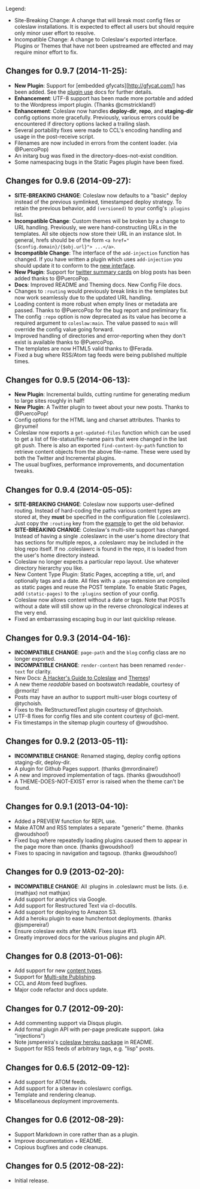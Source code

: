 Legend:
* Site-Breaking Change:
    A change that will break most config files or coleslaw installations.
    It is expected to effect all users but should require only minor
    user effort to resolve.
* Incompatible Change:
    A change to Coleslaw's exported interface. Plugins or Themes that have
    not been upstreamed are effected and may require minor effort to fix.

## Changes for 0.9.7 (2014-11-25):

* **New Plugin**: Support for [embedded gfycats][http://gfycat.com/]
  has been added. See the [plugin use][plg-use] docs for further details.
* **Enhancement**: UTF-8 support has been made more portable and
  added to the Wordpress import plugin. (Thanks @cmstrickland!)
* **Enhancement**: Coleslaw now handles **deploy-dir**, **repo**,
  and **staging-dir** config options more gracefully. Previously,
  various errors could be encountered if directory options lacked
  a trailing slash.
* Several portability fixes were made to CCL's encoding handling
  and usage in the post-receive script.
* Filenames are now included in errors from the content loader. (via @PuercoPop)
* An initarg bug was fixed in the directory-does-not-exist condition.
* Some namespacing bugs in the Static Pages plugin have been fixed.

## Changes for 0.9.6 (2014-09-27):

* **SITE-BREAKING CHANGE**: Coleslaw now defaults to a "basic" deploy
  instead of the previous symlinked, timestamped deploy strategy.
  To retain the previous behavior, add `(versioned)` to your config's
  `:plugins` list.
* **Incompatible Change**: Custom themes will be broken by a change
  to URL handling. Previously, we were hand-constructing URLs in the
  templates. All site objects now store their URL in an instance slot.
  In general, hrefs should be of the form `<a href="{$config.domain}/{$obj.url}"> ...</a>`.
* **Incompatible Change**: The interface of the `add-injection` function
  has changed. If you have written a plugin which uses `add-injection`
  you should update it to conform to the [new interface][plg-api].
* **New Plugin**: Support for [twitter summary cards][ts-cards] on blog
  posts has been added thanks to @PuercoPop.
* **Docs**: Improved README and Theming docs. New Config File docs.
* Changes to `:routing` would previously break links in the templates
  but now work seamlessly due to the updated URL handling.
* Loading content is more robust when empty lines or metadata are passed.
  Thanks to @PuercoPop for the bug report and preliminary fix.
* The config `:repo` option is now deprecated as its value has become
  a required argument to `coleslaw:main`. The value passed to `main`
  will override the config value going forward.
* Improved handling of directories and error-reporting when they
  don't exist is available thanks to @PuercoPop.
* The templates are now HTML5 valid thanks to @Ferada.
* Fixed a bug where RSS/Atom tag feeds were being published multiple times.

## Changes for 0.9.5 (2014-06-13):

* **New Plugin**: Incremental builds, cutting runtime for generating
  medium to large sites roughly in half!
* **New Plugin**: A Twitter plugin to tweet about your new posts. Thanks to @PuercoPop!
* Config options for the HTML lang and charset attributes. Thanks to @ryumei!
* Coleslaw now exports a `get-updated-files` function which can be
  used to get a list of file-status/file-name pairs that were changed
  in the last git push. There is also an exported `find-content-by-path`
  function to retrieve content objects from the above file-name. These
  were used by both the Twitter and Incremental plugins.
* The usual bugfixes, performance improvements, and documentation tweaks.

## Changes for 0.9.4 (2014-05-05):

* **SITE-BREAKING CHANGE**: Coleslaw now supports user-defined routing.
  Instead of hard-coding the paths various content types are stored at,
  they **must** be specified in the configuration file (.coleslawrc).
  Just copy the `:routing` key from the [example][example.rc] to
  get the old behavior.
* **SITE-BREAKING CHANGE**: Coleslaw's multi-site support has changed.
  Instead of having a single .coleslawrc in the user's home directory
  that has sections for multiple repos, a .coleslawrc may be included
  *in* the blog repo itself. If no .coleslawrc is found in the repo,
  it is loaded from the user's home directory instead.
* Coleslaw no longer expects a particular repo layout. Use whatever
  directory hierarchy you like.
* New Content Type Plugin: Static Pages, accepting a title, url, and
  optionally tags and a date. All files with a `.page` extension are
  compiled as static pages and reuse the POST template.
  To enable Static Pages, add `(static-pages)` to the `:plugins`
  section of your config.
* Coleslaw now allows content without a date or tags. Note that POSTs
  without a date will still show up in the reverse chronological
  indexes at the very end.
* Fixed an embarrassing escaping bug in our last quicklisp release.

## Changes for 0.9.3 (2014-04-16):

* **INCOMPATIBLE CHANGE**: `page-path` and the `blog` config class are no longer exported.
* **INCOMPATIBLE CHANGE**: `render-content` has been renamed `render-text` for clarity.
* New Docs: [A Hacker's Guide to Coleslaw][hacking_guide] and [Themes][theming_guide]!
* A new theme *readable* based on bootswatch readable, courtesy of @rmoritz!
* Posts may have an author to support multi-user blogs courtesy of @tychoish.
* Fixes to the ReStructuredText plugin courtesy of @tychoish.
* UTF-8 fixes for config files and site content courtesy of @cl-ment.
* Fix timestamps in the sitemap plugin courtesy of @woudshoo.

## Changes for 0.9.2 (2013-05-11):

* **INCOMPATIBLE CHANGE**: Renamed staging, deploy config options staging-dir, deploy-dir.
* A plugin for Github Pages support. (thanks @mrordinaire!)
* A new and improved implementation of tags. (thanks @woudshoo!)
* A THEME-DOES-NOT-EXIST error is raised when the theme can't be found.

## Changes for 0.9.1 (2013-04-10):

* Added a PREVIEW function for REPL use.
* Make ATOM and RSS templates a separate "generic" theme. (thanks @woudshoo!)
* Fixed bug where repeatedly loading plugins caused them to appear in the page more than once. (thanks @woudshoo!)
* Fixes to spacing in navigation and tagsoup. (thanks @woudshoo!)

## Changes for 0.9 (2013-02-20):

* **INCOMPATIBLE CHANGE**: All :plugins in .coleslawrc must be lists. (i.e. (mathjax) not mathjax)
* Add support for analytics via Google.
* Add support for Restructured Text via cl-docutils.
* Add support for deploying to Amazon S3.
* Add a heroku plugin to ease hunchentoot deployments. (thanks @jsmpereira!)
* Ensure coleslaw exits after MAIN. Fixes issue #13.
* Greatly improved docs for the various plugins and plugin API.

## Changes for 0.8 (2013-01-06):

* Add support for new [content types](http://blog.redlinernotes.com/posts/Lessons-from-Coleslaw.html).
* Support for [Multi-site Publishing](http://blub.co.za/posts/Adding-multi-site-support-to-Coleslaw.html).
* CCL and Atom feed bugfixes.
* Major code refactor and docs update.

## Changes for 0.7 (2012-09-20):

* Add commenting support via Disqus plugin.
* Add formal plugin API with per-page predicate support. (aka "injections")
* Note jsmpereira's [coleslaw heroku package](https://github.com/jsmpereira/coleslaw-heroku) in README.
* Support for RSS feeds of arbitrary tags, e.g. "lisp" posts.

## Changes for 0.6.5 (2012-09-12):

* Add support for ATOM feeds.
* Add support for a sitenav in coleslawrc configs.
* Template and rendering cleanup.
* Miscellaneous deployment improvements.

## Changes for 0.6 (2012-08-29):

* Support Markdown in core rather than as a plugin.
* Improve documentation + README.
* Copious bugfixes and code cleanups.

## Changes for 0.5 (2012-08-22):

* Initial release.

[hacking_guide]:  https://github.com/redline6561/coleslaw/blob/master/docs/hacking.md
[theming_guide]:  https://github.com/redline6561/coleslaw/blob/master/docs/themes.md
[example.rc]: https://github.com/redline6561/coleslaw/blob/master/examples/example.coleslawrc
[plg-use]: https://github.com/redline6561/coleslaw/blob/master/docs/plugin-use.md
[plg-api]: https://github.com/redline6561/coleslaw/blob/master/docs/plugin-api.md#extension-points
[ts-cards]: https://dev.twitter.com/cards/types/summary
